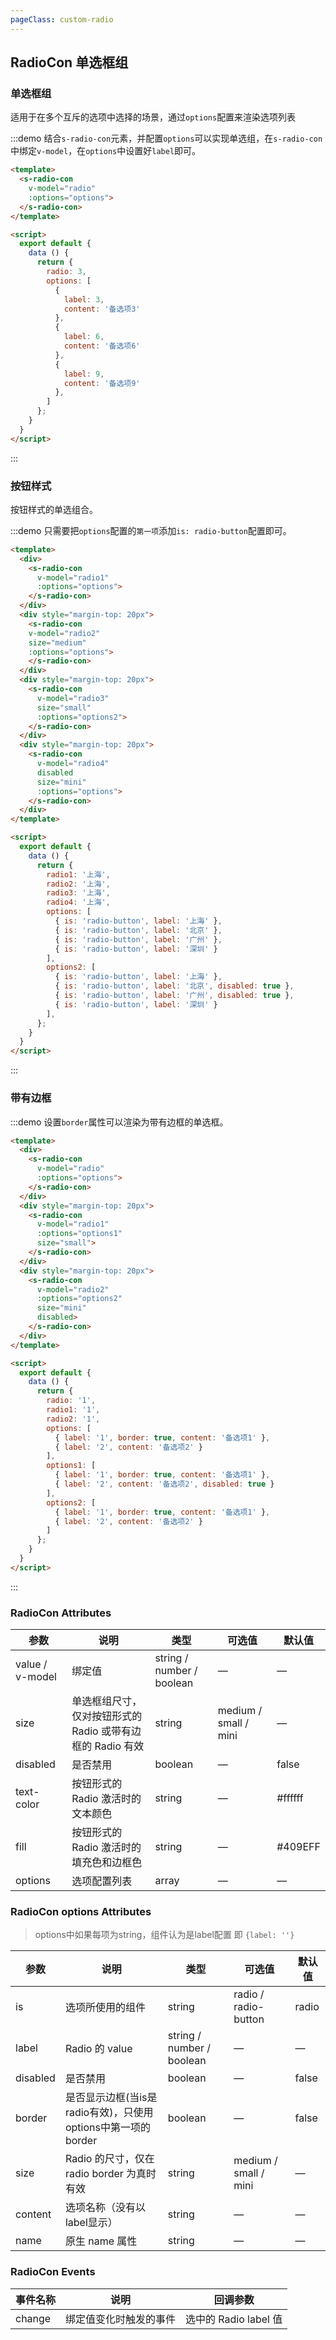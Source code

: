 ```yaml
---
pageClass: custom-radio
---
```

## RadioCon 单选框组

### 单选框组

适用于在多个互斥的选项中选择的场景，通过`options`配置来渲染选项列表

:::demo 结合`s-radio-con`元素，并配置`options`可以实现单选组，在`s-radio-con`中绑定`v-model`，在`options`中设置好`label`即可。

```html
<template>
  <s-radio-con
    v-model="radio"
    :options="options">
  </s-radio-con>
</template>

<script>
  export default {
    data () {
      return {
        radio: 3,
        options: [
          {
            label: 3,
            content: '备选项3'
          },
          {
            label: 6,
            content: '备选项6'
          },
          {
            label: 9,
            content: '备选项9'
          },
        ]
      };
    }
  }
</script>
```
:::

### 按钮样式

按钮样式的单选组合。

:::demo 只需要把`options`配置的`第一项`添加`is: radio-button`配置即可。
```html
<template>
  <div>
    <s-radio-con
      v-model="radio1"
      :options="options">
    </s-radio-con>
  </div>
  <div style="margin-top: 20px">
    <s-radio-con
    v-model="radio2"
    size="medium"
    :options="options">
    </s-radio-con>
  </div>
  <div style="margin-top: 20px">
    <s-radio-con
      v-model="radio3"
      size="small"
      :options="options2">
    </s-radio-con>
  </div>
  <div style="margin-top: 20px">
    <s-radio-con
      v-model="radio4"
      disabled
      size="mini"
      :options="options">
    </s-radio-con>
  </div>
</template>

<script>
  export default {
    data () {
      return {
        radio1: '上海',
        radio2: '上海',
        radio3: '上海',
        radio4: '上海',
        options: [
          { is: 'radio-button', label: '上海' },
          { is: 'radio-button', label: '北京' },
          { is: 'radio-button', label: '广州' },
          { is: 'radio-button', label: '深圳' }
        ],
        options2: [
          { is: 'radio-button', label: '上海' },
          { is: 'radio-button', label: '北京', disabled: true },
          { is: 'radio-button', label: '广州', disabled: true },
          { is: 'radio-button', label: '深圳' }
        ],
      };
    }
  }
</script>
```
:::

### 带有边框

:::demo 设置`border`属性可以渲染为带有边框的单选框。
```html
<template>
  <div>
    <s-radio-con
      v-model="radio"
      :options="options">
    </s-radio-con>
  </div>
  <div style="margin-top: 20px">
    <s-radio-con
      v-model="radio1"
      :options="options1"
      size="small">
    </s-radio-con>
  </div>
  <div style="margin-top: 20px">
    <s-radio-con
      v-model="radio2"
      :options="options2"
      size="mini"
      disabled>
    </s-radio-con>
  </div>
</template>

<script>
  export default {
    data () {
      return {
        radio: '1',
        radio1: '1',
        radio2: '1',
        options: [
          { label: '1', border: true, content: '备选项1' },
          { label: '2', content: '备选项2' }
        ],
        options1: [
          { label: '1', border: true, content: '备选项1' },
          { label: '2', content: '备选项2', disabled: true }
        ],
        options2: [
          { label: '1', border: true, content: '备选项1' },
          { label: '2', content: '备选项2' }
        ]
      };
    }
  }
</script>
```
:::

### RadioCon Attributes
| 参数      | 说明    | 类型      | 可选值       | 默认值   |
|---------- |-------- |---------- |-------------  |-------- |
| value / v-model | 绑定值 | string / number / boolean | — | — |
| size     | 单选框组尺寸，仅对按钮形式的 Radio 或带有边框的 Radio 有效   | string  | medium / small / mini |    —     |
| disabled  | 是否禁用    | boolean   | — | false   |
| text-color  | 按钮形式的 Radio 激活时的文本颜色    | string   | — | #ffffff   |
| fill  | 按钮形式的 Radio 激活时的填充色和边框色    | string   | — | #409EFF   |
| options  | 选项配置列表    | array   | — | —   |

### RadioCon options Attributes
>options中如果每项为string，组件认为是label配置 即 `{label: ''}`

| 参数      | 说明    | 类型      | 可选值       | 默认值   |
|---------- |-------- |---------- |-------------  |-------- |
| is | 选项所使用的组件 | string | radio / radio-button | radio |
| label     | Radio 的 value   | string / number / boolean    |       —        |      —   |
| disabled  | 是否禁用    | boolean   | — | false   |
| border  | 是否显示边框(当is是radio有效)，只使用options中第一项的border  | boolean   | — | false   |
| size  | Radio 的尺寸，仅在radio border 为真时有效  | string  | medium / small / mini | — |
| content | 选项名称（没有以label显示） | string    |      —         |     —    |
| name | 原生 name 属性 | string    |      —         |     —    |


### RadioCon Events
| 事件名称 | 说明 | 回调参数 |
|---------- |-------- |---------- |
| change  | 绑定值变化时触发的事件 |  选中的 Radio label 值  |
